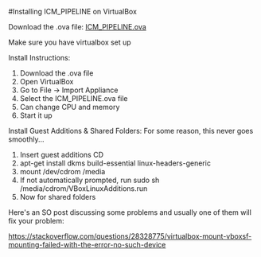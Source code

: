 #Installing ICM_PIPELINE on VirtualBox

Download the .ova file:
[ICM_PIPELINE.ova](https://drive.google.com/file/d/0B8U1bxkyNu87RWtnUU8xeUVldm8/view?usp=sharing)

Make sure you have virtualbox set up

Install Instructions:
1. Download the .ova file
2. Open VirtualBox
3. Go to File -> Import Appliance
4. Select the ICM_PIPELINE.ova file
5. Can change CPU and memory
6. Start it up

Install Guest Additions & Shared Folders:
For some reason, this never goes smoothly...
1. Insert guest additions CD
2. apt-get install dkms build-essential linux-headers-generic
3. mount /dev/cdrom /media
4. If not automatically prompted, run sudo sh /media/cdrom/VBoxLinuxAdditions.run
5. Now for shared folders

Here's an SO post discussing some problems and usually one of them will fix your problem:

https://stackoverflow.com/questions/28328775/virtualbox-mount-vboxsf-mounting-failed-with-the-error-no-such-device
